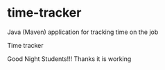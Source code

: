 # time-tracker
Java (Maven) application for tracking time on the job

Time tracker

Good Night Students!!!
Thanks
it is working
